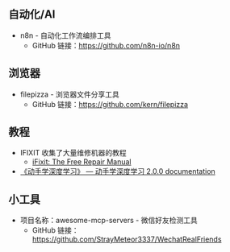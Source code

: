 
## 自动化/AI
- n8n - 自动化工作流编排工具
	- GitHub 链接：https://github.com/n8n-io/n8n

## 浏览器
- filepizza - 浏览器文件分享工具
	- GitHub 链接：https://github.com/kern/filepizza


## 教程
- IFIXIT 收集了大量维修机器的教程
	- [iFixit: The Free Repair Manual](https://www.ifixit.com/)
- [《动手学深度学习》 — 动手学深度学习 2.0.0 documentation](https://zh.d2l.ai/)

## 小工具
- 项目名称：awesome-mcp-servers - 微信好友检测工具
	- GitHub 链接：https://github.com/StrayMeteor3337/WechatRealFriends

